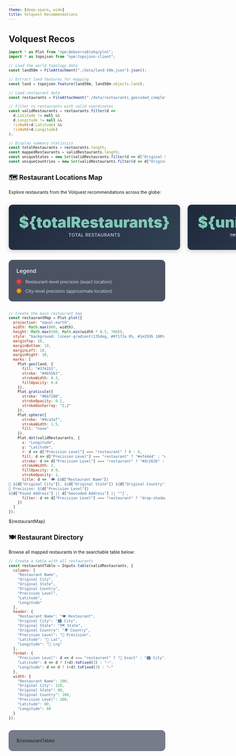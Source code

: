 ```yaml
---
theme: [deep-space, wide]
title: Volquest Recommendations
---
```


# Volquest Recos

```js
import * as Plot from "npm:@observablehq/plot";
import * as topojson from "npm:topojson-client";
```

```js
// Load the world topology data
const land50m = FileAttachment("./data/land-50m.json").json();
```
```js
// Extract land features for mapping
const land = topojson.feature(land50m, land50m.objects.land);
```
```js
// Load restaurant data
const restaurants = FileAttachment("./data/restaurants_geocoded_complete.csv").csv({typed: true});
```

```js
// Filter to restaurants with valid coordinates
const validRestaurants = restaurants.filter(d => 
  d.Latitude != null && 
  d.Longitude != null && 
  !isNaN(+d.Latitude) && 
  !isNaN(+d.Longitude)
);
```

```js
// Display summary statistics
const totalRestaurants = restaurants.length;
const mappedRestaurants = validRestaurants.length;
const uniqueStates = new Set(validRestaurants.filter(d => d["Original State"]).map(d => d["Original State"])).size;
const uniqueCountries = new Set(validRestaurants.filter(d => d["Original Country"]).map(d => d["Original Country"])).size;
```

## 🗺️ Restaurant Locations Map

Explore restaurants from the Volquest recommendations across the globe:

<div class="stats-grid">
  <div class="stat-card">
    <div class="stat-number">${totalRestaurants}</div>
    <div class="stat-label">Total Restaurants</div>
  </div>
  <div class="stat-card">
    <div class="stat-number">${uniqueStates}</div>
    <div class="stat-label">🗺️ States Represented</div>
  </div>
  <div class="stat-card">
    <div class="stat-number">${uniqueCountries}</div>
    <div class="stat-label">� Countries Represented</div>
  </div>
</div>

<div class="legend">
  <h4>Legend</h4>
  <div class="legend-item">
    <div class="legend-dot restaurant-dot"></div>
    <span>Restaurant-level precision (exact location)</span>
  </div>
  <div class="legend-item">
    <div class="legend-dot city-dot"></div>
    <span>City-level precision (approximate location)</span>
  </div>
</div>

```js
// Create the main restaurant map 
const restaurantMap = Plot.plot({
  projection: "equal-earth",
  width: Math.max(800, width),
  height: Math.max(500, Math.min(width * 0.5, 700)),
  style: "background: linear-gradient(135deg, #0f172a 0%, #1e293b 100%);",
  marginTop: 10,
  marginBottom: 10,
  marginLeft: 10,
  marginRight: 10,
  marks: [
    Plot.geo(land, { 
      fill: "#374151", 
      stroke: "#4b5563", 
      strokeWidth: 0.3,
      fillOpacity: 0.8
    }),
    Plot.graticule({ 
      stroke: "#6b7280", 
      strokeOpacity: 0.2,
      strokeDasharray: "2,2"
    }),
    Plot.sphere({ 
      stroke: "#9ca3af", 
      strokeWidth: 1.5,
      fill: "none"
    }),
    Plot.dot(validRestaurants, {
      x: "Longitude",
      y: "Latitude", 
      r: d => d["Precision Level"] === "restaurant" ? 8 : 6,
      fill: d => d["Precision Level"] === "restaurant" ? "#ef4444" : "#f59e0b",
      stroke: d => d["Precision Level"] === "restaurant" ? "#dc2626" : "#d97706",
      strokeWidth: 2,
      fillOpacity: 0.9,
      strokeOpacity: 1,
      title: d => `🍽️ ${d["Restaurant Name"]}
📍 ${d["Original City"]}, ${d["Original State"]} ${d["Original Country"]}
🎯 Precision: ${d["Precision Level"]}
${d["Found Address"] || d["Geocoded Address"] || ""}`,
      filter: d => d["Precision Level"] === "restaurant" ? "drop-shadow(0px 0px 4px rgba(239, 68, 68, 0.8))" : "none"
    })
  ]
});
```

${restaurantMap}

## 🍽️ Restaurant Directory

Browse all mapped restaurants in the searchable table below:

```js
// Create a table with all restaurants
const restaurantTable = Inputs.table(validRestaurants, {
  columns: [
    "Restaurant Name",
    "Original City", 
    "Original State",
    "Original Country",
    "Precision Level",
    "Latitude",
    "Longitude"
  ],
  header: {
    "Restaurant Name": "🍽️ Restaurant",
    "Original City": "🏙️ City",
    "Original State": "🗺️ State", 
    "Original Country": "🌍 Country",
    "Precision Level": "🎯 Precision",
    "Latitude": "📍 Lat",
    "Longitude": "📍 Lng"
  },
  format: {
    "Precision Level": d => d === "restaurant" ? "🎯 Exact" : "🏙️ City",
    "Latitude": d => d ? (+d).toFixed(3) : "—",
    "Longitude": d => d ? (+d).toFixed(3) : "—"
  },
  width: {
    "Restaurant Name": 200,
    "Original City": 120,
    "Original State": 80,
    "Original Country": 100,
    "Precision Level": 100,
    "Latitude": 80,
    "Longitude": 80
  }
});
```

<div class="table-container">
  ${restaurantTable}
</div>



<style>
.hero {
  display: flex;
  flex-direction: column;
  align-items: center;
  font-family: Consolas, Menlo, Monaco, 'Courier New', monospace;
  margin: 4rem 0 8rem;
  text-wrap: balance;
  text-align: center;
}

.hero h1 {
  margin: 1rem 0;
  padding: 1rem 0;
  max-width: none;
  font-size: 14vw;
  font-weight: 900;
  line-height: 1;
  color: #7fc8b6;
}

.hero h2 {
  margin: 0;
  max-width: 34em;
  font-size: 20px;
  font-style: initial;
  font-weight: 500;
  line-height: 1.5;
  color: var(--theme-foreground-muted);
}

.content {
  display: flex;
  flex-direction: column;
  align-items: center;
  margin: 4rem 0 8rem;
  font-size: 20px;
  text-wrap: balance;
  color: var(--theme-foreground-muted);
}

/* Map container for full-width display with better responsive sizing */
.map-container {
  width: 100vw;
  position: relative;
  left: 50%;
  right: 50%;
  margin-left: -50vw;
  margin-right: -50vw;
  margin-top: 2rem;
  margin-bottom: 2rem;
  background: linear-gradient(135deg, #0f172a 0%, #1e293b 100%);
  border-radius: 0;
  overflow: hidden;
  box-shadow: 0 20px 40px rgba(0, 0, 0, 0.3);
  min-height: 400px;
}

.map-container > * {
  margin: 0 auto;
  display: block;
  max-width: 100%;
  height: auto;
}

/* Controls section */
.controls-section {
  display: flex;
  justify-content: space-between;
  align-items: center;
  margin: 1.5rem 0;
  padding: 1rem;
  background: rgba(30, 41, 59, 0.6);
  border-radius: 8px;
  border: 1px solid #475569;
  flex-wrap: wrap;
  gap: 1rem;
}

.selection-info {
  color: #cbd5e1;
  font-weight: 500;
  flex: 1;
  min-width: 200px;
}

.clear-button {
  background: linear-gradient(135deg, #ef4444 0%, #dc2626 100%);
  color: white;
  border: none;
  padding: 0.5rem 1rem;
  border-radius: 6px;
  font-weight: 500;
  cursor: pointer;
  transition: all 0.2s ease;
  box-shadow: 0 2px 4px rgba(0, 0, 0, 0.2);
}

.clear-button:hover {
  background: linear-gradient(135deg, #dc2626 0%, #b91c1c 100%);
  transform: translateY(-1px);
  box-shadow: 0 4px 8px rgba(0, 0, 0, 0.3);
}

/* Table container styling with improved responsiveness */
.table-container {
  margin: 2rem 0;
  background: rgba(30, 41, 59, 0.6);
  border-radius: 12px;
  padding: 1.5rem;
  border: 1px solid #475569;
  overflow-x: auto;
  max-height: 600px;
  overflow-y: auto;
}

.table-container table {
  width: 100%;
  border-collapse: collapse;
  background: transparent;
  min-width: 800px;
}

.table-container th,
.table-container td {
  padding: 0.75rem 0.5rem;
  text-align: left;
  border-bottom: 1px solid #475569;
  color: #e2e8f0;
  white-space: nowrap;
}

.table-container th {
  background: rgba(51, 65, 85, 0.8);
  font-weight: 600;
  color: #7fc8b6;
  text-transform: uppercase;
  font-size: 0.85rem;
  letter-spacing: 0.05em;
  position: sticky;
  top: 0;
  z-index: 10;
}

.table-container tr:hover {
  background: rgba(51, 65, 85, 0.3);
}

.table-container input[type="checkbox"] {
  accent-color: #7fc8b6;
  transform: scale(1.2);
}

/* Statistics grid */
.stats-grid {
  display: grid;
  grid-template-columns: repeat(auto-fit, minmax(200px, 1fr));
  gap: 1.5rem;
  margin: 2rem 0;
  max-width: 800px;
  width: 100%;
}

.stat-card {
  background: linear-gradient(135deg, #1e293b 0%, #334155 100%);
  border-radius: 12px;
  padding: 2rem;
  text-align: center;
  box-shadow: 0 4px 15px rgba(0, 0, 0, 0.2);
  border: 1px solid #475569;
  transition: transform 0.2s ease, box-shadow 0.2s ease;
}

.stat-card:hover {
  transform: translateY(-2px);
  box-shadow: 0 8px 25px rgba(0, 0, 0, 0.3);
}

.stat-number {
  font-size: 3rem;
  font-weight: 900;
  color: #7fc8b6;
  line-height: 1;
  margin-bottom: 0.5rem;
}

.stat-label {
  font-size: 0.9rem;
  color: #cbd5e1;
  text-transform: uppercase;
  letter-spacing: 0.05em;
  font-weight: 500;
}

/* Legend styling */
.legend {
  background: rgba(30, 41, 59, 0.8);
  border-radius: 12px;
  padding: 1.5rem;
  margin: 2rem 0;
  border: 1px solid #475569;
  backdrop-filter: blur(10px);
}

.legend h4 {
  margin: 0 0 1rem 0;
  color: #e2e8f0;
  font-size: 1.1rem;
  font-weight: 600;
}

.legend-item {
  display: flex;
  align-items: center;
  margin-bottom: 0.8rem;
  color: #cbd5e1;
}

.legend-item:last-child {
  margin-bottom: 0;
}

.legend-dot {
  width: 12px;
  height: 12px;
  border-radius: 50%;
  margin-right: 0.8rem;
  border: 2px solid;
}

.restaurant-dot {
  background-color: #ef4444;
  border-color: #dc2626;
  box-shadow: 0 0 6px rgba(239, 68, 68, 0.6);
}

.city-dot {
  background-color: #f59e0b;
  border-color: #d97706;
}

/* Statistics grid */
.stats-grid {
  display: grid;
  grid-template-columns: repeat(auto-fit, minmax(200px, 1fr));
  gap: 1.5rem;
  margin: 2rem 0;
  max-width: 800px;
  width: 100%;
}

.stat-card {
  background: linear-gradient(135deg, #1e293b 0%, #334155 100%);
  border-radius: 12px;
  padding: 2rem;
  text-align: center;
  box-shadow: 0 4px 15px rgba(0, 0, 0, 0.2);
  border: 1px solid #475569;
  transition: transform 0.2s ease, box-shadow 0.2s ease;
}

.stat-card:hover {
  transform: translateY(-2px);
  box-shadow: 0 8px 25px rgba(0, 0, 0, 0.3);
}

.stat-number {
  font-size: 3rem;
  font-weight: 900;
  color: #7fc8b6;
  line-height: 1;
  margin-bottom: 0.5rem;
}

.stat-label {
  font-size: 0.9rem;
  color: #cbd5e1;
  text-transform: uppercase;
  letter-spacing: 0.05em;
  font-weight: 500;
}

/* Legend styling */
.legend {
  background: rgba(30, 41, 59, 0.8);
  border-radius: 12px;
  padding: 1.5rem;
  margin: 2rem 0;
  border: 1px solid #475569;
  backdrop-filter: blur(10px);
}

.legend h4 {
  margin: 0 0 1rem 0;
  color: #e2e8f0;
  font-size: 1.1rem;
  font-weight: 600;
}

.legend-item {
  display: flex;
  align-items: center;
  margin-bottom: 0.8rem;
  color: #cbd5e1;
}

.legend-item:last-child {
  margin-bottom: 0;
}

.legend-dot {
  width: 12px;
  height: 12px;
  border-radius: 50%;
  margin-right: 0.8rem;
  border: 2px solid;
}

.restaurant-dot {
  background-color: #ef4444;
  border-color: #dc2626;
  box-shadow: 0 0 6px rgba(239, 68, 68, 0.6);
}

.city-dot {
  background-color: #f59e0b;
  border-color: #d97706;
}

h3.minor {
  color: #375ba6;
}

h4.minor {
  color: #88a0b9;
}

a[href] {
  color: #7fc8b6;
}

/* Table container styling */
.table-container {
  margin: 2rem 0;
  background: rgba(30, 41, 59, 0.6);
  border-radius: 12px;
  padding: 1.5rem;
  border: 1px solid #475569;
  overflow-x: auto;
}

.table-container table {
  width: 100%;
  border-collapse: collapse;
  background: transparent;
}

.table-container th,
.table-container td {
  padding: 0.75rem;
  text-align: left;
  border-bottom: 1px solid #475569;
  color: #e2e8f0;
}

.table-container th {
  background: rgba(51, 65, 85, 0.8);
  font-weight: 600;
  color: #7fc8b6;
  text-transform: uppercase;
  font-size: 0.85rem;
  letter-spacing: 0.05em;
}

.table-container tr:hover {
  background: rgba(51, 65, 85, 0.3);
}

/* Responsive adjustments */
@media (min-width: 640px) {
  .hero h1 {
    font-size: 90px;
  }
  
  .stats-grid {
    grid-template-columns: repeat(4, 1fr);
  }
}

@media (max-width: 768px) {
  .map-container {
    margin-left: -1rem;
    margin-right: -1rem;
    width: calc(100vw + 2rem);
    left: -1rem;
    min-height: 350px;
  }
  
  .stat-card {
    padding: 1.5rem;
  }
  
  .stat-number {
    font-size: 2.5rem;
  }
  
  .stats-grid {
    grid-template-columns: repeat(2, 1fr);
    gap: 1rem;
  }
  
  .controls-section {
    flex-direction: column;
    align-items: stretch;
    text-align: center;
  }
  
  .table-container {
    padding: 1rem;
    margin: 1rem 0;
  }
  
  .table-container th,
  .table-container td {
    padding: 0.5rem 0.25rem;
    font-size: 0.85rem;
  }
}

@media (max-width: 480px) {
  .stats-grid {
    grid-template-columns: 1fr;
  }
  
  .stat-number {
    font-size: 2rem;
  }
  
  .stat-card {
    padding: 1rem;
  }
  
  .map-container {
    margin-left: -0.5rem;
    margin-right: -0.5rem;
    width: calc(100vw + 1rem);
    left: -0.5rem;
    min-height: 300px;
  }
  
  .table-container {
    padding: 0.5rem;
    max-height: 400px;
  }
  
  .table-container table {
    min-width: 600px;
  }
}

/* Large screens optimization */
@media (min-width: 1200px) {
  .map-container {
    min-height: 600px;
  }
}

@media (min-width: 1600px) {
  .map-container {
    min-height: 700px;
  }
}

</style>